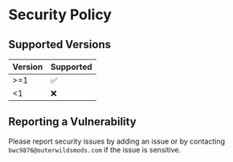 # Security Policy

## Supported Versions

| Version | Supported          |
| ------- | ------------------ |
| >=1     | :white_check_mark: |
| <1      | :x:                |

## Reporting a Vulnerability

Please report security issues by adding an issue or by contacting `bwc9876@outerwildsmods.com` if the issue is sensitive.

